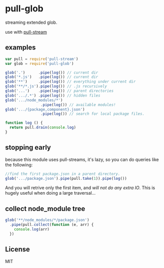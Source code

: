 # pull-glob

streaming extended glob.

use with [pull-stream](https://github.com/dominictarr/pull-stream)

## examples

``` js
var pull = require('pull-stream')
var glob = require('pull-glob')

glob('.')      .pipe(log()) // current dir
glob('*.js')   .pipe(log()) // current dir
glob('**')     .pipe(log()) // everything under current dir
glob('**/*.js').pipe(log()) // .js recursively
glob('...')    .pipe(log()) // parent directories
glob('.../.*') .pipe(log()) // hidden files
glob('.../node_modules/*')
                .pipe(log()) // available modules!
glob('.../{package,component}.json')
                .pipe(log()) // search for local package files.

function log () {
  return pull.drain(console.log)
}
```

## stopping early

because this module uses pull-streams, it's lazy,
so you can do queries like the following:

``` js
//find the first package.json in a parent directory.
glob('.../package.json').pipe(pull.take(1)).pipe(log())
```

And you will retrive only the first item, and _will
not do any extra IO_. This is hugely useful when
doing a large traversal...

## collect node_module tree

``` js
glob('**/node_modules/*/package.json')
  .pipe(pull.collect(function (e, arr) {
    console.log(arr)
  })

```

## License

MIT

